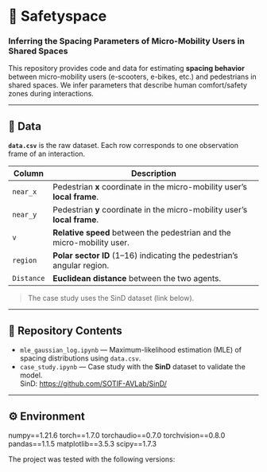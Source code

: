 # 🛴 Safetyspace
### Inferring the Spacing Parameters of Micro-Mobility Users in Shared Spaces

This repository provides code and data for estimating **spacing behavior** between micro-mobility users (e-scooters, e-bikes, etc.) and pedestrians in shared spaces. We infer parameters that describe human comfort/safety zones during interactions.

---

## 📂 Data

**`data.csv`** is the raw dataset. Each row corresponds to one observation frame of an interaction.

| Column      | Description                                                                 |
|-------------|-----------------------------------------------------------------------------|
| `near_x`    | Pedestrian **x** coordinate in the micro-mobility user’s **local frame**.   |
| `near_y`    | Pedestrian **y** coordinate in the micro-mobility user’s **local frame**.   |
| `v`         | **Relative speed** between the pedestrian and the micro-mobility user.      |
| `region`    | **Polar sector ID** (1–16) indicating the pedestrian’s angular region.      |
| `Distance`  | **Euclidean distance** between the two agents.                              |

> The case study uses the SinD dataset (link below).

---

## 📘 Repository Contents

- `mle_gaussian_log.ipynb` — Maximum-likelihood estimation (MLE) of spacing distributions using `data.csv`.
- `case_study.ipynb` — Case study with the **SinD** dataset to validate the model.  
  SinD: https://github.com/SOTIF-AVLab/SinD/

---

## ⚙️ Environment

numpy==1.21.6
torch==1.7.0
torchaudio==0.7.0
torchvision==0.8.0
pandas==1.1.5
matplotlib==3.5.3
scipy==1.7.3


The project was tested with the following versions:

